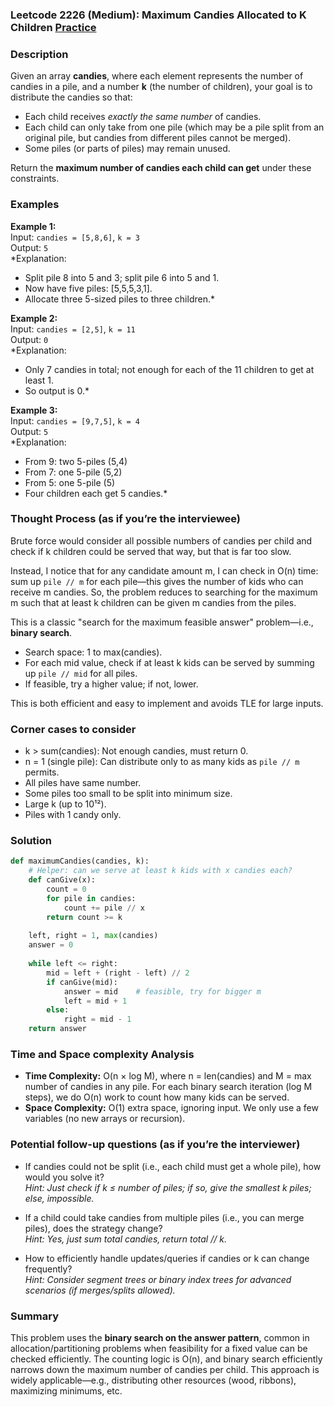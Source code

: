 ### Leetcode 2226 (Medium): Maximum Candies Allocated to K Children [Practice](https://leetcode.com/problems/maximum-candies-allocated-to-k-children)

### Description  
Given an array **candies**, where each element represents the number of candies in a pile, and a number **k** (the number of children), your goal is to distribute the candies so that:
- Each child receives *exactly the same number* of candies.
- Each child can only take from one pile (which may be a pile split from an original pile, but candies from different piles cannot be merged).
- Some piles (or parts of piles) may remain unused.

Return the **maximum number of candies each child can get** under these constraints.

### Examples  

**Example 1:**  
Input: `candies = [5,8,6]`, `k = 3`  
Output: `5`  
*Explanation:  
- Split pile 8 into 5 and 3; split pile 6 into 5 and 1.  
- Now have five piles: [5,5,5,3,1].
- Allocate three 5-sized piles to three children.*

**Example 2:**  
Input: `candies = [2,5]`, `k = 11`  
Output: `0`  
*Explanation:  
- Only 7 candies in total; not enough for each of the 11 children to get at least 1.  
- So output is 0.*

**Example 3:**  
Input: `candies = [9,7,5]`, `k = 4`  
Output: `5`  
*Explanation:  
- From 9: two 5-piles (5,4)
- From 7: one 5-pile (5,2)
- From 5: one 5-pile (5)
- Four children each get 5 candies.*

### Thought Process (as if you’re the interviewee)  
Brute force would consider all possible numbers of candies per child and check if k children could be served that way, but that is far too slow.

Instead, I notice that for any candidate amount m, I can check in O(n) time: sum up `pile // m` for each pile—this gives the number of kids who can receive m candies. So, the problem reduces to searching for the maximum m such that at least k children can be given m candies from the piles.

This is a classic "search for the maximum feasible answer" problem—i.e., **binary search**.  
- Search space: 1 to max(candies).
- For each mid value, check if at least k kids can be served by summing up `pile // mid` for all piles.
- If feasible, try a higher value; if not, lower.

This is both efficient and easy to implement and avoids TLE for large inputs.

### Corner cases to consider  
- k > sum(candies): Not enough candies, must return 0.
- n = 1 (single pile): Can distribute only to as many kids as `pile // m` permits.
- All piles have same number.
- Some piles too small to be split into minimum size.
- Large k (up to 10¹²).
- Piles with 1 candy only.

### Solution

```python
def maximumCandies(candies, k):
    # Helper: can we serve at least k kids with x candies each?
    def canGive(x):
        count = 0
        for pile in candies:
            count += pile // x
        return count >= k
    
    left, right = 1, max(candies)
    answer = 0
    
    while left <= right:
        mid = left + (right - left) // 2
        if canGive(mid):
            answer = mid    # feasible, try for bigger m
            left = mid + 1
        else:
            right = mid - 1
    return answer
```

### Time and Space complexity Analysis  

- **Time Complexity:** O(n × log M), where n = len(candies) and M = max number of candies in any pile. For each binary search iteration (log M steps), we do O(n) work to count how many kids can be served.
- **Space Complexity:** O(1) extra space, ignoring input. We only use a few variables (no new arrays or recursion).

### Potential follow-up questions (as if you’re the interviewer)  

- If candies could not be split (i.e., each child must get a whole pile), how would you solve it?  
  *Hint: Just check if k ≤ number of piles; if so, give the smallest k piles; else, impossible.*

- If a child could take candies from multiple piles (i.e., you can merge piles), does the strategy change?  
  *Hint: Yes, just sum total candies, return total // k.*

- How to efficiently handle updates/queries if candies or k can change frequently?  
  *Hint: Consider segment trees or binary index trees for advanced scenarios (if merges/splits allowed).*

### Summary
This problem uses the **binary search on the answer pattern**, common in allocation/partitioning problems when feasibility for a fixed value can be checked efficiently. The counting logic is O(n), and binary search efficiently narrows down the maximum number of candies per child. This approach is widely applicable—e.g., distributing other resources (wood, ribbons), maximizing minimums, etc.